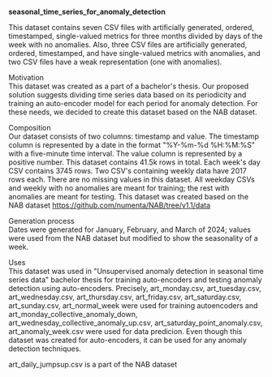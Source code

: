 **seasonal_time_series_for_anomaly_detection**


This dataset contains seven CSV files with artificially generated, ordered, timestamped, single-valued metrics for three months divided by days of the week with no anomalies. Also, three CSV files are artificially generated, ordered, timestamped, and have single-valued metrics with anomalies, and two CSV files have a weak representation (one with anomalies).

Motivation<br />
This dataset was created as a part of a bachelor's thesis. Our proposed solution suggests dividing time series data based on its periodicity and training an auto-encoder model for each period for anomaly detection. For these needs, we decided to create this dataset based on the NAB dataset.

Composition<br />
Our dataset consists of two columns: timestamp and value. The timestamp column is represented by a date in the format "%Y-%m-%d %H:%M:%S" with a five-minute time interval. The value column is represented by a positive number. This dataset contains 41.5k rows in total. Each week's day CSV contains 3745 rows. Two CSV's containing weekly data have 2017 rows each. There are no missing values in this dataset. All weekday CSVs and weekly with no anomalies are meant for training; the rest with anomalies are meant for testing. This dataset was created based on the NAB dataset https://github.com/numenta/NAB/tree/v1.1/data

Generation process<br />
Dates were generated for January, February, and March of 2024; values were used from the NAB dataset but modified to show the seasonality of a week.

Uses<br />
This dataset was used in "Unsupervised anomaly detection in seasonal time series data" bachelor thesis for training auto-encoders and testing anomaly detection using auto-encoders. Precisely, art_monday.csv, art_tuesday.csv, art_wednesday.csv, art_thursday.csv, art_friday.csv, art_saturday.csv, art_sunday.csv, art_normal_week were used for training autoencoders and art_monday_collective_anomaly_down, art_wednesday_collective_anomaly_up.csv, art_saturday_point_anomaly.csv, art_anomaly_week.csv were used for data predicion. Even though this dataset was created for auto-encoders, it can be used for any anomaly detection techniques.

art_daily_jumpsup.csv is a part of the NAB dataset
